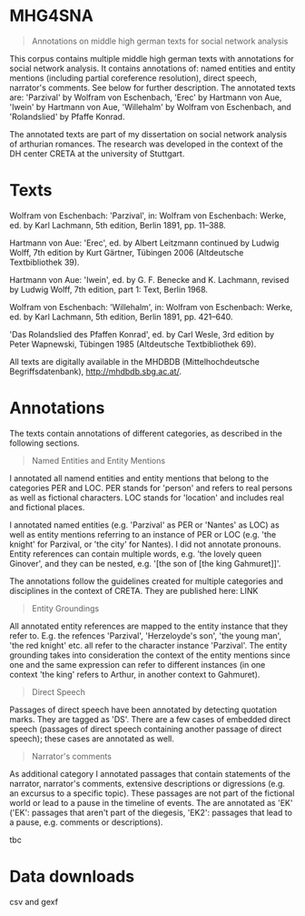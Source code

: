 # MHG4SNA
>Annotations on middle high german texts for social network analysis

This corpus contains multiple middle high german texts with annotations for social network analysis. 
It contains annotations of: named entities and entity mentions (including partial coreference resolution), direct speech, narrator's comments. See below for further description.
The annotated texts are: 'Parzival' by Wolfram von Eschenbach, 'Erec' by Hartmann von Aue, 'Iwein' by Hartmann von Aue, 'Willehalm' by Wolfram von Eschenbach, and 'Rolandslied' by Pfaffe Konrad.

The annotated texts are part of my dissertation on social network analysis of arthurian romances. The research was developed in the context of the DH center CRETA at the university of Stuttgart.

# Texts
Wolfram von Eschenbach: 'Parzival', in: Wolfram von Eschenbach: Werke, ed. by Karl Lachmann, 5th edition, Berlin 1891, pp. 11–388.

Hartmann von Aue: 'Erec', ed. by Albert Leitzmann continued by Ludwig Wolff, 7th edition by Kurt Gärtner, Tübingen 2006 (Altdeutsche Textbibliothek 39).

Hartmann von Aue: 'Iwein', ed. by G. F. Benecke and K. Lachmann, revised by Ludwig Wolff, 7th edition, part 1: Text, Berlin 1968.

Wolfram von Eschenbach: 'Willehalm', in: Wolfram von Eschenbach: Werke, ed. by Karl Lachmann, 5th edition, Berlin 1891, pp. 421–640.

'Das Rolandslied des Pfaffen Konrad', ed. by Carl Wesle, 3rd edition by Peter Wapnewski, Tübingen 1985 (Altdeutsche Textbibliothek 69).

All texts are digitally available in the MHDBDB (Mittelhochdeutsche Begriffsdatenbank), http://mhdbdb.sbg.ac.at/.

# Annotations

The texts contain annotations of different categories, as described in the following sections.

>Named Entities and Entity Mentions

I annotated all namend entities and entity mentions that belong to the categories PER and LOC.
PER stands for 'person' and refers to real persons as well as fictional characters. 
LOC stands for 'location' and includes real and fictional places.

I annotated named entities (e.g. 'Parzival' as PER or 'Nantes' as LOC) as well as entity mentions referring to an instance of PER or LOC (e.g. 'the knight' for Parzival, or 'the city' for Nantes). I did not annotate pronouns.
Entity references can contain multiple words, e.g. 'the lovely queen Ginover', and they can be nested, e.g. '[the son of [the king Gahmuret]]'.

The annotations follow the guidelines created for multiple categories and disciplines in the context of CRETA. They are published here: LINK 

>Entity Groundings

All annotated entity references are mapped to the entity instance that they refer to. 
E.g. the refences 'Parzival', 'Herzeloyde's son', 'the young man', 'the red knight' etc. all refer to the character instance 'Parzival'.
The entity grounding takes into consideration the context of the entity mentions since one and the same expression can refer to different instances (in one context 'the king' refers to Arthur, in another context to Gahmuret).

>Direct Speech

Passages of direct speech have been annotated by detecting quotation marks. They are tagged as 'DS'.
There are a few cases of embedded direct speech (passages of direct speech containing another passage of direct speech); these cases are annotated as well.

>Narrator's comments

As additional category I annotated passages that contain statements of the narrator, narrator's comments, extensive descriptions or digressions (e.g. an excursus to a specific topic). These passages are not part of the fictional world or lead to a pause in the timeline of events. The are annotated as 'EK' ('EK': passages that aren't part of the diegesis, 'EK2': passages that lead to a pause, e.g. comments or descriptions).

tbc

# Data downloads
csv and gexf



